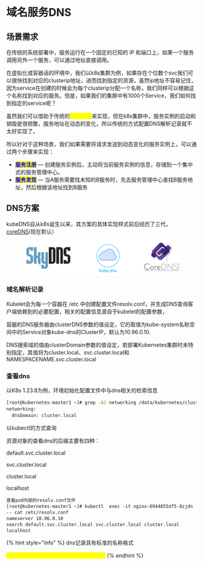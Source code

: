 # 域名服务DNS

## 场景需求

在传统的系统部署中，服务运行在一个固定的已知的 IP 和端口上，如果一个服务调用另外一个服务，可以通过地址直接调用。

在虚拟化或容器话的环境中，我们以k8s集群为例，如果存在个位数个svc我们可以很快找到对应的clusterip地址，进而找到指定的资源，虽然ip地址不容易记住，因为service在创建的时候会为每个clusterip分配一个名称，我们同样可以根据这个名称找到对应的服务。但是，如果我们的集群中有1000个Service，我们如何找到指定的service呢？

虽然我们可以借助于传统的<mark style="color:yellow;">**DNS机制**</mark>来实现，但在k8s集群中，服务实例的启动和销毁是很频繁，服务地址在动态的变化，所以传统的方式配置DNS解析记录就不太好实现了。

所以针对于这种场景，我们如果需要将请求发送到动态变化的服务实例上，可以通过两个步骤来实现：&#x20;

* <mark style="color:blue;">**服务注册**</mark> — 创建服务实例后，主动将当前服务实例的信息，存储到一个集中式的服务管理中心。&#x20;
* <mark style="color:blue;">**服务发现**</mark> — 当A服务需要找未知的B服务时，先去服务管理中心查找B服务地址，然后根据该地址找到B服务

## DNS方案

kubeDNS自从k8s诞生以来，其方案的具体实现样式前后经历了三代，[coreDNS](../gai-shu/k8s-zu-jian/core-dns/)(现在默认）

<figure><img src="../../../.gitbook/assets/image (4) (1) (1) (1) (1) (1) (1) (1).png" alt=""><figcaption></figcaption></figure>

### 域名解析记录

Kubelet会为每一个容器在 /etc 中创建配置文件resolv.conf，并生成DNS查询客户端依赖到的必要配置，相关的配置信息源自于kubelet的配置参数，

容器的DNS服务器由clusterDNS参数的值设定，它的取值为kube-system名称空间中的Service对象kube-dns的ClusterIP，默认为10.96.0.10.&#x20;

DNS搜索域的值由clusterDomain参数的值设定，若部署Kubernetes集群时未特别指定，其值将为cluster.local、svc.cluster.local和NAMESPACENAME.svc.cluster.local

### 查看dns

以K8s 1.23.8为例，环境初始化配置文件中与dns相关的检索信息

```bash
[root@kubernetes-master1 ~]# grep -A1 networking /data/kubernetes/cluster_init/kubeadm_init_1.23.8.yml
networking:
  dnsDomain: cluster.local
```

以kubectl的方式查询

资源对象的查看dns的后缀主要有四种：&#x20;

default.svc.cluster.local&#x20;

svc.cluster.local&#x20;

cluster.local&#x20;

localhost

```
查看pod内部的resolv.conf文件
[root@kubernetes-master1 ~]# kubectl  exec -it nginx-6944855df5-8zjdn -- cat /etc/resolv.conf
nameserver 10.96.0.10
search default.svc.cluster.local svc.cluster.local cluster.local localhost
```

{% hint style="info" %}
dns记录具有标准的名称格式

<mark style="color:yellow;">**资源对象名.命名空间名.svc.cluster.local**</mark>
{% endhint %}

